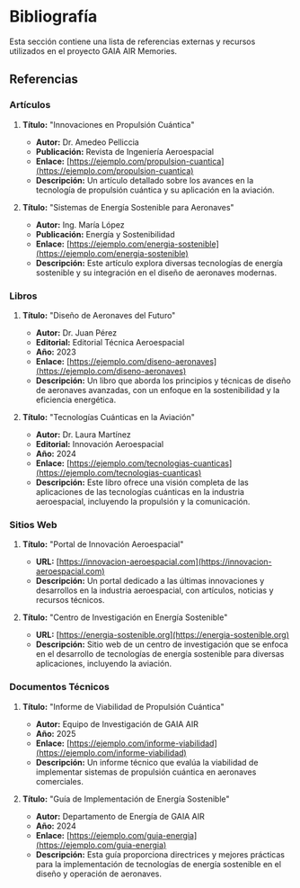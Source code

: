 # Bibliografía

Esta sección contiene una lista de referencias externas y recursos utilizados en el proyecto GAIA AIR Memories.

## Referencias

### Artículos

1. **Título:** "Innovaciones en Propulsión Cuántica"
   - **Autor:** Dr. Amedeo Pelliccia
   - **Publicación:** Revista de Ingeniería Aeroespacial
   - **Enlace:** [https://ejemplo.com/propulsion-cuantica](https://ejemplo.com/propulsion-cuantica)
   - **Descripción:** Un artículo detallado sobre los avances en la tecnología de propulsión cuántica y su aplicación en la aviación.

2. **Título:** "Sistemas de Energía Sostenible para Aeronaves"
   - **Autor:** Ing. María López
   - **Publicación:** Energía y Sostenibilidad
   - **Enlace:** [https://ejemplo.com/energia-sostenible](https://ejemplo.com/energia-sostenible)
   - **Descripción:** Este artículo explora diversas tecnologías de energía sostenible y su integración en el diseño de aeronaves modernas.

### Libros

1. **Título:** "Diseño de Aeronaves del Futuro"
   - **Autor:** Dr. Juan Pérez
   - **Editorial:** Editorial Técnica Aeroespacial
   - **Año:** 2023
   - **Enlace:** [https://ejemplo.com/diseno-aeronaves](https://ejemplo.com/diseno-aeronaves)
   - **Descripción:** Un libro que aborda los principios y técnicas de diseño de aeronaves avanzadas, con un enfoque en la sostenibilidad y la eficiencia energética.

2. **Título:** "Tecnologías Cuánticas en la Aviación"
   - **Autor:** Dr. Laura Martínez
   - **Editorial:** Innovación Aeroespacial
   - **Año:** 2024
   - **Enlace:** [https://ejemplo.com/tecnologias-cuanticas](https://ejemplo.com/tecnologias-cuanticas)
   - **Descripción:** Este libro ofrece una visión completa de las aplicaciones de las tecnologías cuánticas en la industria aeroespacial, incluyendo la propulsión y la comunicación.

### Sitios Web

1. **Título:** "Portal de Innovación Aeroespacial"
   - **URL:** [https://innovacion-aeroespacial.com](https://innovacion-aeroespacial.com)
   - **Descripción:** Un portal dedicado a las últimas innovaciones y desarrollos en la industria aeroespacial, con artículos, noticias y recursos técnicos.

2. **Título:** "Centro de Investigación en Energía Sostenible"
   - **URL:** [https://energia-sostenible.org](https://energia-sostenible.org)
   - **Descripción:** Sitio web de un centro de investigación que se enfoca en el desarrollo de tecnologías de energía sostenible para diversas aplicaciones, incluyendo la aviación.

### Documentos Técnicos

1. **Título:** "Informe de Viabilidad de Propulsión Cuántica"
   - **Autor:** Equipo de Investigación de GAIA AIR
   - **Año:** 2025
   - **Enlace:** [https://ejemplo.com/informe-viabilidad](https://ejemplo.com/informe-viabilidad)
   - **Descripción:** Un informe técnico que evalúa la viabilidad de implementar sistemas de propulsión cuántica en aeronaves comerciales.

2. **Título:** "Guía de Implementación de Energía Sostenible"
   - **Autor:** Departamento de Energía de GAIA AIR
   - **Año:** 2024
   - **Enlace:** [https://ejemplo.com/guia-energia](https://ejemplo.com/guia-energia)
   - **Descripción:** Esta guía proporciona directrices y mejores prácticas para la implementación de tecnologías de energía sostenible en el diseño y operación de aeronaves.

